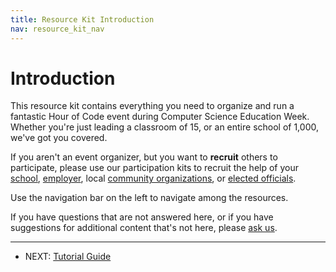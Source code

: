 ```yaml
---
title: Resource Kit Introduction
nav: resource_kit_nav
---
```

# Introduction

This resource kit contains everything you need to organize and run a fantastic Hour of Code event during Computer Science Education Week. Whether you're just leading a classroom of 15, or an entire school of 1,000, we've got you covered.

If you aren't an event organizer, but you want to **recruit** others to participate, please use our participation kits to recruit the help of your [school](/school), [employer](/employer), local [community organizations](/community), or [elected officials](/elected).

Use the navigation bar on the left to navigate among the resources.

If you have questions that are not answered here, or if you have suggestions for additional content that's not here, please [ask us](http://forums.code.org/?forum=322773).

---

- NEXT: [Tutorial Guide](/resource_kit/tutorial)











